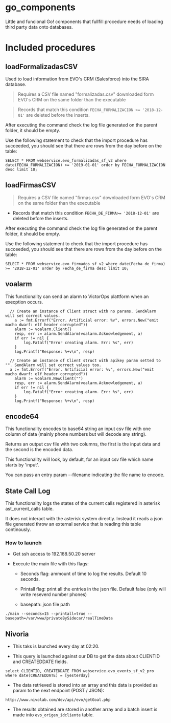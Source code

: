 # go_components
Little and funcional Go! components that fullfill procedure needs of loading third party data onto databases.

# Included procedures

## loadFormalizadasCSV

Used to load information from EVO's CRM (Salesforce) into the SIRA database.

> Requires a CSV file named "formalizadas.csv" downloaded form EVO's CRM on the same folder than the executable 
  
> Records that match this condition `FECHA_FORMALIZACION >= '2018-12-01'` are deleted before the inserts.

After executing the command check the log file generated on the parent folder, it should be empty.

Use the following statement to check that the import procedure has succeeded, you should see that there are rows from the day before on the table:

```
SELECT * FROM webservice.evo_formalizadas_sf_v2 where date(FECHA_FORMALIZACION) >= '2019-01-01' order by FECHA_FORMALIZACION desc limit 10;
```
  
## loadFirmasCSV 

> Requires a CSV file named "firmas.csv" downloaded form EVO's CRM on the same folder than the executable 

* Records that match this condition `FECHA_DE_FIRMA>= '2018-12-01'` are deleted before the inserts.

After executing the command check the log file generated on the parent folder, it should be empty.

Use the following statement to check that the import procedure has succeeded, you should see that there are rows from the day before on the table:

```
SELECT * FROM webservice.evo_firmados_sf_v2 where date(Fecha_de_firma) >= '2018-12-01' order by Fecha_de_firma desc limit 10;
```


## voalarm

This functionality can send an alarm to VictorOps plattform when an execption occurs. 

```
  // Create an instance of Client struct with no params. SendAlarm will set correct values.
	a := fmt.Errorf("Error. Artificial error: %v", errors.New("emit macho dwarf: elf header corrupted"))
	alarm := voalarm.Client{}
	resp, err := alarm.SendAlarm(voalarm.Acknowledgement, a)
	if err != nil {
		log.Fatalf("Error creating alarm. Err: %s", err)
	}
	log.Printf("Response: %+v\n", resp)

  // Create an instance of Client struct with apikey param setted to "". SendAlarm will set correct values too.
  a := fmt.Errorf("Error. Artificial error: %v", errors.New("emit macho dwarf: elf header corrupted"))
	alarm := voalarm.NewClient("")
	resp, err := alarm.SendAlarm(voalarm.Acknowledgement, a)
	if err != nil {
		log.Fatalf("Error creating alarm. Err: %s", err)
	}
	log.Printf("Response: %+v\n", resp)
```


## encode64

This functionality encodes to base64 string an input csv file with one column of data (mainly phone numbers but will decode any string). 

Returns an output csv file with two columns, the first is the input data and the second is the encoded data. 

This functionality will look, by default, for an input csv file which name starts by 'input'. 

You can pass an entry param --filename indicating the file name to encode.


## State Call Log

This functionality logs the states of the current calls registered in asterisk ast_current_calls table. 

It does not interact with the asterisk system directly. Instead it reads a json file generated throw an external service that is reading this table continously.


### How to launch

  - Get ssh access to 192.168.50.20 server

  - Execute the main file with this flags:
  
    - Seconds flag: ammount of time to log the results. Default 10 seconds.

    - Printall flag: print all the entries in the json file. Default false (only will write reseverd number phones)

    - basepath: json file path
 
 ```
./main --seconds=15 --printall=true --basepath=/var/www/privateBySidecar/realTimeData
```

## Nivoria

  - This taks is launched every day at 02:20.

  - This query is launched against our DB to get the data about CLIENTID and CREATEDDATE fields.

```
select CLIENTID, CREATEDDATE FROM webservice.evo_events_sf_v2_pro    where date(CREATEDDATE) = [yesterday]
```

  - The data retrieved is stored into an array and this data is provided as param to the next endpoint (POST / JSON):

```
http://www.nivolab.com/dev/api/evo/getGoal.php
```

   - The results obtained are stored in another array and a batch insert is made into `evo_origen_idcliente` table.